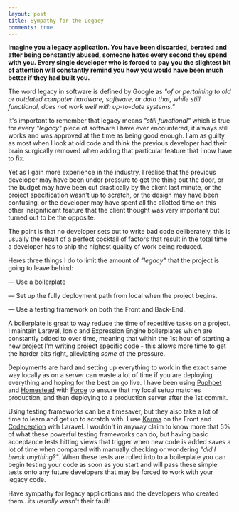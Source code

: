 ```yaml
---
layout: post
title: Sympathy for the Legacy
comments: true
---
```

<p><strong>
	Imagine you a legacy application. You have been discarded, berated and after being constantly abused, someone hates every second they spend with you. Every single developer who is forced to pay you the slightest bit of attention will constantly remind you how you would have been much better if they had built you. 
</strong>
</p>
<p>
The word legacy in software is defined by Google as <i>"of or pertaining to old or outdated computer hardware, software, or data that, while still functional, does not work well with up-to-date systems."</i></p>

<p>It's important to remember that legacy means <i>"still functional"</i> which is true for every <i>"legacy"</i> piece of software I have ever encountered, it always still works and was approved at the time as being good enough. I am as guilty as most when I look at old code and think the previous developer had their brain surgically removed when adding that particular feature that I now have to fix.</p>

<p>
Yet as I gain more experience in the industry, I realise that the previous developer may have been under pressure to get the thing out the door, or the budget may have been cut drastically by the client last minute, or the project specification wasn't up to scratch, or the design may have been confusing, or the developer may have spent all the allotted time on this other insignificant feature that the client thought was very important but turned out to be the opposite.</p>

<p>
The point is that no developer sets out to write bad code deliberately, this is usually the result of a perfect cocktail of factors that result in the total time a developer has to ship the highest quality of work being reduced.  
</p>
<p>
Heres three things I do to limit the amount of <i>"legacy"</i> that the project is going to leave behind:</p>
<p>&mdash; Use a boilerplate</p>

<p>&mdash; Set up the fully deployment path from local when the project begins.</p>

<p>&mdash; Use a testing framework on both the Front and Back-End.</p>
<p>
A boilerplate is great to way reduce the time of repetitive tasks on a project. I maintain Laravel, Ionic and Expression Engine boilerplates which are constantly added to over time, meaning that within the 1st hour of starting a new project I'm writing project specific code - this allows more time to get the harder bits right, alleviating <i>some</i> of the pressure. </p>
<p>
Deployments are hard and setting up everything to work in the exact same way locally as on a server can waste a lot of time if you are deploying everything and hoping for the best on go live. I have been using <a href="https://puphpet.com/ ">Puphpet</a> and <a href="http://laravel.com/docs/4.2/homestead">Homestead</a> with <a href="https://forge.laravel.com/ ">Forge</a> to ensure that my local setup matches production, and then deploying to a production server after the 1st commit.</p>
<p>
Using testing frameworks can be a timesaver, but they also take a lot of time to learn and get up to scratch with. I use <a href="http://karma-runner.github.io/">Karma</a> on the Front and <a href="http://codeception.com/">Codeception</a> with Laravel. I wouldn't in anyway claim to know more that 5% of what these powerful testing frameworks can do, but having basic acceptance tests hitting views that trigger when new code is added saves a lot of time when compared with manually checking or wondering <i>"did I break anything?"</i>. When these tests are rolled into to a boilerplate you can begin testing your code as soon as you start and  will pass these simple tests onto any future developers that may be forced to work with your legacy code.</p>
<p>
Have sympathy for legacy applications and the developers who created them...its <i>usually</i> wasn't their fault!
</p>
